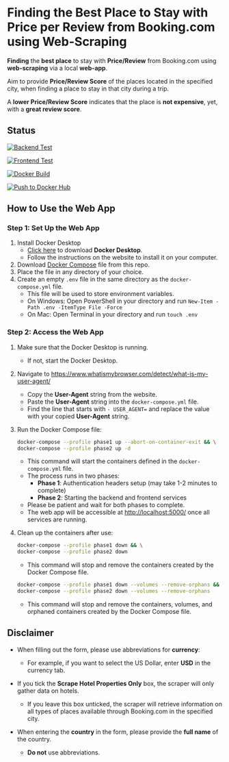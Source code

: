 # Finding the Best Place to Stay with Price per Review from Booking.com using Web-Scraping

**Finding** the **best place** to stay with **Price/Review** from Booking.com using **web-scraping** via a local **web-app**.

Aim to provide **Price/Review Score** of the places located in the specified city,
when finding a place to stay in that city during a trip.  

A **lower Price/Review Score** indicates that the place is **not expensive**, yet, with a **great review score**.

## Status

[![Backend Test](https://github.com/sakan811/Find-the-Best-Place-to-Stay-with-Price-per-Review/actions/workflows/backend-test.yml/badge.svg)](https://github.com/sakan811/Find-the-Best-Place-to-Stay-with-Price-per-Review/actions/workflows/backend-test.yml)

[![Frontend Test](https://github.com/sakan811/Find-the-Best-Place-to-Stay-with-Price-per-Review/actions/workflows/frontend-test.yml/badge.svg)](https://github.com/sakan811/Find-the-Best-Place-to-Stay-with-Price-per-Review/actions/workflows/frontend-test.yml)

[![Docker Build](https://github.com/sakan811/Find-the-Best-Place-to-Stay-with-Price-per-Review/actions/workflows/docker-build.yml/badge.svg)](https://github.com/sakan811/Find-the-Best-Place-to-Stay-with-Price-per-Review/actions/workflows/docker-build.yml)

[![Push to Docker Hub](https://github.com/sakan811/Find-the-Best-Place-to-Stay-with-Price-per-Review/actions/workflows/docker-push.yml/badge.svg)](https://github.com/sakan811/Find-the-Best-Place-to-Stay-with-Price-per-Review/actions/workflows/docker-push.yml)

## How to Use the Web App

### Step 1: Set Up the Web App

1. Install Docker Desktop
   - [Click here](https://www.docker.com/products/docker-desktop) to download **Docker Desktop**.
   - Follow the instructions on the website to install it on your computer.
2. Download [Docker Compose](./docker-compose.yml) file from this repo.
3. Place the file in any directory of your choice.
4. Create an empty `.env` file in the same directory as the `docker-compose.yml` file.
   - This file will be used to store environment variables.
   - On Windows: Open PowerShell in your directory and run `New-Item -Path .env -ItemType File -Force`
   - On Mac: Open Terminal in your directory and run `touch .env`

### Step 2: Access the Web App

1. Make sure that the Docker Desktop is running.
   - If not, start the Docker Desktop.

2. Navigate to <https://www.whatismybrowser.com/detect/what-is-my-user-agent/>
   - Copy the **User-Agent** string from the website.
   - Paste the **User-Agent** string into the `docker-compose.yml` file.
   - Find the line that starts with `- USER_AGENT=` and replace the value with your copied **User-Agent** string.

3. Run the Docker Compose file:

   ```bash
   docker-compose --profile phase1 up --abort-on-container-exit && \
   docker-compose --profile phase2 up -d
   ```

   - This command will start the containers defined in the `docker-compose.yml` file.
   - The process runs in two phases:
     - **Phase 1**: Authentication headers setup (may take 1-2 minutes to complete)
     - **Phase 2**: Starting the backend and frontend services
   - Please be patient and wait for both phases to complete.
   - The web app will be accessible at [http://localhost:5000/](http://localhost:5000/) once all services are running.

4. Clean up the containers after use:

   ```bash
   docker-compose --profile phase1 down && \
   docker-compose --profile phase2 down
   ```

   - This command will stop and remove the containers created by the Docker Compose file.

   ```bash
   docker-compose --profile phase1 down --volumes --remove-orphans && \
   docker-compose --profile phase2 down --volumes --remove-orphans
   ```

   - This command will stop and remove the containers, volumes, and orphaned containers created by the Docker Compose file.

## Disclaimer

- When filling out the form, please use abbreviations for **currency**:
  - For example, if you want to select the US Dollar, enter **USD** in the currency tab.

- If you tick the **Scrape Hotel Properties Only** box, the scraper will only gather data on hotels.
  - If you leave this box unticked, the scraper will retrieve information on all types of places available through Booking.com in the specified city.

- When entering the **country** in the form, please provide the **full name** of the country.
  - **Do not** use abbreviations.
